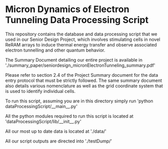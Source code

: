 # Micron Dynamics of Electron Tunneling Data Processing Script

This repository contains the database and data processing script that we used in our Senior Design Project, which
involves stimulating cells in novel ReRAM arrays to induce thermal energy transfer and observe associated electron
tunnelling and other quantum behavior.

The Summary Document detailing our entire project is available in './summary_paper/seniordesign_micronElectronTunneling_summary.pdf'

Please refer to section 2.4 of the Project Summary document for the data entry protocol that must be strictly followed.
The same summary document also details various nomenclature as well as the grid coordinate system that is used to
identify individual cells.

To run this script, assuming you are in this directory simply run 'python dataProcessingScript/\_\_main\_\_.py'

All the python modules required to run this script is located at 'dataProcessingScript/lib/\_\_init\_\_.py'

All our most up to date data is located at './data/'

All our script outputs are directed into './testDump/'